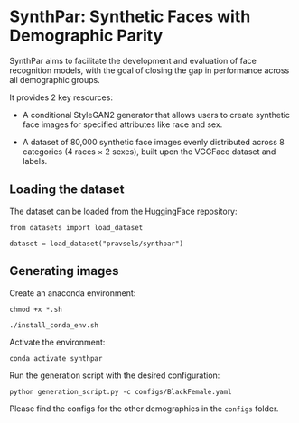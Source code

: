 # SynthPar: Synthetic Faces with Demographic Parity

SynthPar aims to facilitate the development and evaluation of face recognition models, with the goal of closing the gap in performance across all demographic groups.

It provides 2 key resources:

- A conditional StyleGAN2 generator that allows users to create synthetic face images for specified attributes like race and sex.
    
- A dataset of 80,000 synthetic face images evenly distributed across 8 categories (4 races × 2 sexes), built upon the VGGFace dataset and labels.


## Loading the dataset

The dataset can be loaded from the HuggingFace repository:

```
from datasets import load_dataset

dataset = load_dataset("pravsels/synthpar")
```


## Generating images

Create an anaconda environment:
```
chmod +x *.sh

./install_conda_env.sh
```

Activate the environment:
```
conda activate synthpar
```

Run the generation script with the desired configuration:
```
python generation_script.py -c configs/BlackFemale.yaml
```

Please find the configs for the other demographics in the `configs` folder. 
